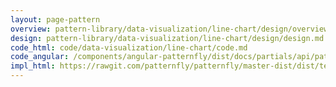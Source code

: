 ```yaml
---
layout: page-pattern
overview: pattern-library/data-visualization/line-chart/design/overview.md
design: pattern-library/data-visualization/line-chart/design/design.md
code_html: code/data-visualization/line-chart/code.md
code_angular: /components/angular-patternfly/dist/docs/partials/api/patternfly.charts.directive.pfLineChart.html
impl_html: https://rawgit.com/patternfly/patternfly/master-dist/dist/tests/line-charts.html
---
```

